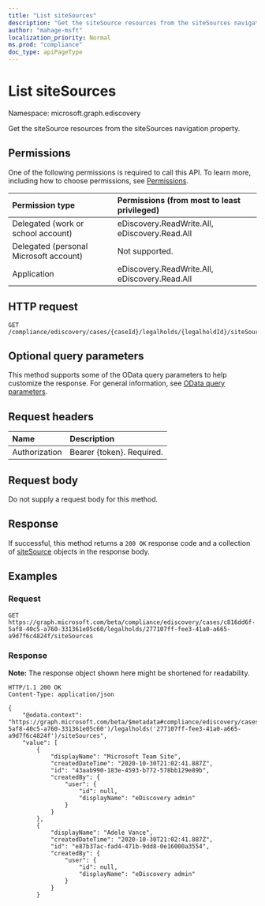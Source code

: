```yaml
---
title: "List siteSources"
description: "Get the siteSource resources from the siteSources navigation property."
author: "mahage-msft"
localization_priority: Normal
ms.prod: "compliance"
doc_type: apiPageType
---
```


# List siteSources

Namespace: microsoft.graph.ediscovery

Get the siteSource resources from the siteSources navigation property.

## Permissions

One of the following permissions is required to call this API. To learn more, including how to choose permissions, see [Permissions](/graph/permissions-reference).

|Permission type|Permissions (from most to least privileged)|
|:---|:---|
|Delegated (work or school account)|eDiscovery.ReadWrite.All, eDiscovery.Read.All|
|Delegated (personal Microsoft account)|Not supported.|
|Application|eDiscovery.ReadWrite.All, eDiscovery.Read.All|

## HTTP request

<!-- {
  "blockType": "ignored"
}
-->

``` http
GET /compliance/ediscovery/cases/{caseId}/legalholds/{legalholdId}/siteSources
```

## Optional query parameters

This method supports some of the OData query parameters to help customize the response. For general information, see [OData query parameters](/graph/query-parameters).

## Request headers

|Name|Description|
|:---|:---|
|Authorization|Bearer {token}. Required.|

## Request body

Do not supply a request body for this method.

## Response

If successful, this method returns a `200 OK` response code and a collection of [siteSource](../resources/sitesource.md) objects in the response body.

## Examples

### Request

<!-- {
  "blockType": "request",
  "name": "list_sitesource"
}
-->

``` http
GET https://graph.microsoft.com/beta/compliance/ediscovery/cases/c816dd6f-5af8-40c5-a760-331361e05c60/legalholds/277107ff-fee3-41a0-a665-a9d7f6c4824f/siteSources
```

### Response

**Note:** The response object shown here might be shortened for readability.
<!-- {
  "blockType": "response",
  "truncated": true,
  "@odata.type": "Collection(microsoft.graph.siteSource)"
}
-->

``` http
HTTP/1.1 200 OK
Content-Type: application/json

{
    "@odata.context": "https://graph.microsoft.com/beta/$metadata#compliance/ediscovery/cases('c816dd6f-5af8-40c5-a760-331361e05c60')/legalholds('277107ff-fee3-41a0-a665-a9d7f6c4824f')/siteSources",
    "value": [
        {
            "displayName": "Microsoft Team Site",
            "createdDateTime": "2020-10-30T21:02:41.887Z",
            "id": "43aab990-183e-4593-b772-578bb129e89b",
            "createdBy": {
                "user": {
                    "id": null,
                    "displayName": "eDiscovery admin"
                }
            }
        },
        {
            "displayName": "Adele Vance",
            "createdDateTime": "2020-10-30T21:02:41.887Z",
            "id": "e87b37ac-fad4-471b-9dd8-0e16000a3554",
            "createdBy": {
                "user": {
                    "id": null,
                    "displayName": "eDiscovery admin"
                }
            }
        }
    
```
